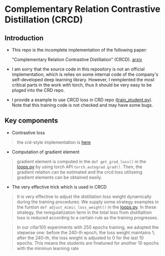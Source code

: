 # Complementary Relation Contrastive Distillation (CRCD)

## Introduction
* This repo is the incomplete implementation  of the following paper:


    "Complementary Relation Contrastive Distillation" (CRCD). [arxiv](https://arxiv.org/abs/2103.16367)

* I am sorry that the source code in this repository is not an official  implementation, which is relies on some internal code of the company's self-developed deep learning library.
However, I reimplented the most critical parts in the work with torch, thus it should be very easy to be pluged into the CRD repo.
* I provide a example to use CRCD loss in CRD repo ([train_student.py](./train_student.py)). Note that this training code is not checked and may have some bugs.

## Key components


* Contrastive loss

> the crd-style implementation is [here](./crcd)

* Computation of gradient element 
    
> gradient element is computed in the `def get_grad_loss()` in the [loops.py](./helper/loops.py#L56) by using torch API `torch.autograd.grad()`.
    Then, the gradient relation can be estimated and the crcd loss utilizeing gradient elements can be obtained easily.

* The very effective trick which is used in CRCD
> It is very effective to adjust the distillation loss weight dynamically during the training procedures. We supply some strategy examples in the funtion `def adjust_mimic_loss_weight()` in the [loops.py](./helper/loops.py#L11).
In these strategy, the reregulatization term in the total loss from distillaltion loss is reduced according to a certain rule as the training progresses.

>  In our cifar100 experiments with 250 epochs training, we adopted the stepwise one: before the 240-th epoch, the loss weight maintains 1; after the 240-th, the loss weight is adjusted to 0 for the last 10 epochs. This means the students are finetuned for another 10 epochs with the minimun learning rate




